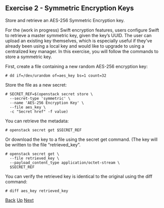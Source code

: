 ## Exercise 2 - Symmetric Encryption Keys
Store and retrieve an AES-256 Symmetric Encryption key.

For the (work in progress) Swift encryption features, users configure Swift to retrieve a master symmetric key, given the key’s UUID.  The user can upload an existing key themselves, which is especially useful if they’ve already been using a local key and would like to upgrade to using a centralized key manager.  In this exercise, you will follow the commands to store a symmetric key.

First, create a file containing a new random AES-256 encryption key:

    # dd if=/dev/urandom of=aes_key bs=1 count=32

Store the file as a new secret:

    # SECRET_REF=$(openstack secret store \
      --secret-type 'symmetric' \
      --name 'AES-256 Encryption Key' \
      --file aes_key \
      -c "Secret href" -f value)

You can retrieve the metadata:

    # openstack secret get $SECRET_REF

Or download the key to a file using the secret get command. (The key will be written to the file “retrieved_key”.

    # openstack secret get \
      --file retrieved_key \
      --payload_content_type application/octet-stream \
      $SECRET_REF

You can verify the retrieved key is identical to the original using the diff command:

    # diff aes_key retrieved_key


[Back](Exercise_01_Passphrases.md) [Up](../README.md) [Next](Exercise_02_Symmetric_Enrcryption_Keys.md)
